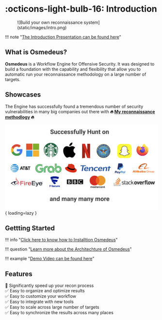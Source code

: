 # :octicons-light-bulb-16: Introduction

<figure markdown> 
  ![Build your own reconnaissance system](static/images/intro.png)
</figure>

!!! note "[The Introduction Presentation can be found here](https://docs.google.com/presentation/d/1Mu6JqzIpLiPbwXtPraFJRNBCAu5OXZn4SMIcl8hvMWI/edit#slide=id.gadf93641a2_2_75)"

## What is Osmedeus?
**Osmedeus** is a Workflow Engine for Offensive Security. It was designed to build a foundation with the capability and flexibility that allow you to automatic run your reconnaissance methodology on a large number of targets.

## Showcases

The Engine has successfully found a tremendous number of security vulnerabilities in many big companies out there with **:fire: [My reconnaissance methodlogy](/premium/#my-methodology) :fire:**

![hof](static/images/hall-of-fame.png){ loading=lazy }


## Gettting Started

!!! info "[Click here to know how to Installtion Osmedeus](/installation/)"

!!! question "[Learn more about the Architechture of Osmedeus](/architecture/)"

!!! example "[Demo Video can be found here](https://www.youtube.com/playlist?list=PLiifzv5MjIo3JqKeG5EXbSKDBlqa7v14P)"


## Features

:rocket: Significantly speed up your recon process <br />
:white_check_mark: Easy to organize and optimize results  <br />
:white_check_mark: Easy to customize your workflow  <br />
:white_check_mark: Easy to integrate with new tools  <br />
:white_check_mark: Easy to scale across large number of targets  <br />
:white_check_mark: Easy to synchronize the results across many places  <br />
